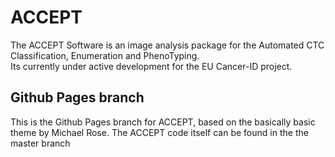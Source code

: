 # ACCEPT

The ACCEPT Software is an image analysis package for the Automated CTC Classification, Enumeration and PhenoTyping.  
Its currently under active development for the EU Cancer-ID project. 

## Github Pages branch
This is the Github Pages branch for ACCEPT, based on the basically basic theme by Michael Rose. 
The ACCEPT code itself can be found in the the master branch
